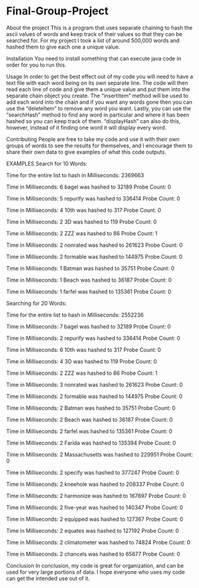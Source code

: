 # Final-Group-Project
About the project
This is a program that uses separate chaining to hash the ascii values of words and keep track of their values so that they can be searched for. For my project I took a list of around 500,000 words and hashed them to give each one a unique value.

Installation 
You need to install something that can execute java code in order for you to run this.

Usage
In order to get the best effect out of my code you will need to have a text file with each word being on its own separate line. The code will then read each line of code and give them a unique value and put them into the separate chain object you create. The “insertItem” method will be used to add each word into the chain and if you want any words gone then you can use the “deleteItem” to remove any word you want. Lastly, you can use the “searchHash” method to find any word in particular and where it has been hashed so you can keep track of them. “displayHash” can also do this, however, instead of it finding one word it will display every word.

Contributing
People are free to take my code and use it with their own groups of words to see the results for themselves, and I encourage them to share their own data to give examples of what this code outputs.

EXAMPLES
Search for 10 Words:

Time for the entire list to hash in Milliseconds: 2369663

Time in Milliseconds: 6
bagel was hashed to 32189
Probe Count: 0

Time in Milliseconds: 5
repurify was hashed to 336414
Probe Count: 0

Time in Milliseconds: 4
10th was hashed to 317
Probe Count: 0

Time in Milliseconds: 2
3D was hashed to 119
Probe Count: 0

Time in Milliseconds: 2
ZZZ was hashed to 86
Probe Count: 1

Time in Milliseconds: 2
nonrated was hashed to 261623
Probe Count: 0

Time in Milliseconds: 2
formable was hashed to 144975
Probe Count: 0

Time in Milliseconds: 1
Batman was hashed to 35751
Probe Count: 0

Time in Milliseconds: 1
Beach was hashed to 36187
Probe Count: 0

Time in Milliseconds: 1
farfel was hashed to 135361
Probe Count: 0

Searching for 20 Words:

Time for the entire list to hash in Milliseconds: 2552236

Time in Milliseconds: 7
bagel was hashed to 32189
Probe Count: 0

Time in Milliseconds: 2
repurify was hashed to 336414
Probe Count: 0

Time in Milliseconds: 6
10th was hashed to 317
Probe Count: 0

Time in Milliseconds: 4
3D was hashed to 119
Probe Count: 0

Time in Milliseconds: 2
ZZZ was hashed to 86
Probe Count: 1

Time in Milliseconds: 3
nonrated was hashed to 261623
Probe Count: 0

Time in Milliseconds: 2
formable was hashed to 144975
Probe Count: 0

Time in Milliseconds: 2
Batman was hashed to 35751
Probe Count: 0

Time in Milliseconds: 2
Beach was hashed to 36187
Probe Count: 0

Time in Milliseconds: 2
farfel was hashed to 135361
Probe Count: 0

Time in Milliseconds: 2
Farida was hashed to 135394
Probe Count: 0

Time in Milliseconds: 2
Massachusetts was hashed to 229951
Probe Count: 0

Time in Milliseconds: 2
specify was hashed to 377247
Probe Count: 0

Time in Milliseconds: 2
kneehole was hashed to 208337
Probe Count: 0

Time in Milliseconds: 2
harmonize was hashed to 167897
Probe Count: 0

Time in Milliseconds: 2
five-year was hashed to 140347
Probe Count: 0

Time in Milliseconds: 2
equipped was hashed to 127367
Probe Count: 0

Time in Milliseconds: 2
equates was hashed to 127192
Probe Count: 0

Time in Milliseconds: 2
climatometer was hashed to 74824
Probe Count: 0

Time in Milliseconds: 2
chancels was hashed to 65677
Probe Count: 0

Conclusion
In conclusion, my code is great for organization, and can be used for very large portions of data. I hope everyone who uses my code can get the intended use out of it.
